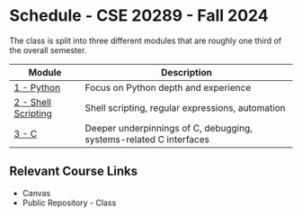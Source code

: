 # Schedule - CSE 20289 - Fall 2024

The class is split into three different modules that are roughly one third of the overall semester.

| **Module** | **Description** | 
|---|---|
| [1 - Python](schedule-part1.md) | Focus on Python depth and experience | 
| [2 - Shell Scripting](schedule-part2.md) | Shell scripting, regular expressions, automation | 
| [3 - C](schedule-part3.md) | Deeper underpinnings of C, debugging, systems-related C interfaces | 

## Relevant Course Links

* Canvas
* Public Repository - Class
